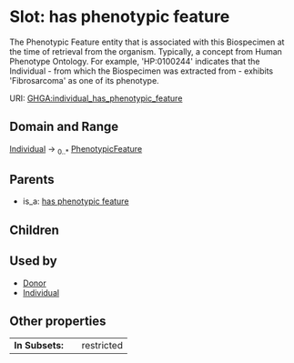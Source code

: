 
# Slot: has phenotypic feature


The Phenotypic Feature entity that is associated with this Biospecimen at the time of retrieval from the organism. Typically, a concept from Human Phenotype Ontology. For example, 'HP:0100244' indicates that the Individual - from which the Biospecimen was extracted from - exhibits 'Fibrosarcoma' as one of its phenotype.

URI: [GHGA:individual_has_phenotypic_feature](https://w3id.org/GHGA/individual_has_phenotypic_feature)


## Domain and Range

[Individual](Individual.md) &#8594;  <sub>0..\*</sub> [PhenotypicFeature](PhenotypicFeature.md)

## Parents

 *  is_a: [has phenotypic feature](has_phenotypic_feature.md)

## Children


## Used by

 * [Donor](Donor.md)
 * [Individual](Individual.md)

## Other properties

|  |  |  |
| --- | --- | --- |
| **In Subsets:** | | restricted |

